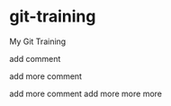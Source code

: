 git-training
============

My Git Training

add comment

add more comment


add more comment 
add more more more
